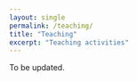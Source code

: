 ```yaml
---
layout: single
permalink: /teaching/
title: "Teaching"
excerpt: "Teaching activities"
---
```


To be updated.

<!-- ### Teaching
- UIUC Graduate Teacher Certificate
- UIUC Teacher Ranked as Excellent by Students in Spring 2020

todo : link from TA section on bio
 -->
